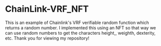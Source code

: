# ChainLink-VRF_NFT
This is an example of Chainlink's VRF verifiable random function which returns a random number. 
I implemented this using an NFT so that way we can use random numbers to get the characters height,, weighth, dexterity, etc. 
Thank you for viewing my repository!
